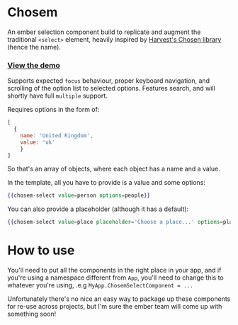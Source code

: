 # Chosem

An ember selection component build to replicate and augment the traditional `<select>` element, heavily inspired by [Harvest's Chosen library](http://harvesthq.github.io/chosen/) (hence the name).

### [View the demo](http://emberjs.jsbin.com/IGiJIZ/5)

  Supports expected `focus` behaviour, proper keyboard navigation, and scrolling of the option list to selected options.
  Features search, and will shortly have full `multiple` support.

  Requires options in the form of:
  ```javascript
  [
    {
      name: 'United Kingdom',
      value: 'uk'
      }
  ]
  ```
  So that's an array of objects, where each object has a name and a value.

  
  In the template, all you have to provide is a value and some options:

  ```handlebars
  {{chosem-select value=person options=people}}
  ```

  You can also provide a placeholder (although it has a default):

  ```handlebars
  {{chosem-select value=place placeholder='Choose a place...' options=places}}
  ```

# How to use

You'll need to put all the components in the right place in your app, and if you're using a namespace different from `App`, you'll need to change this to whatever you're using, .e.g `MyApp.ChosemSelectComponent = ...`

Unfortunately there's no nice an easy way to package up these components for re-use across projects, but I'm sure the ember team will come up with something soon!
